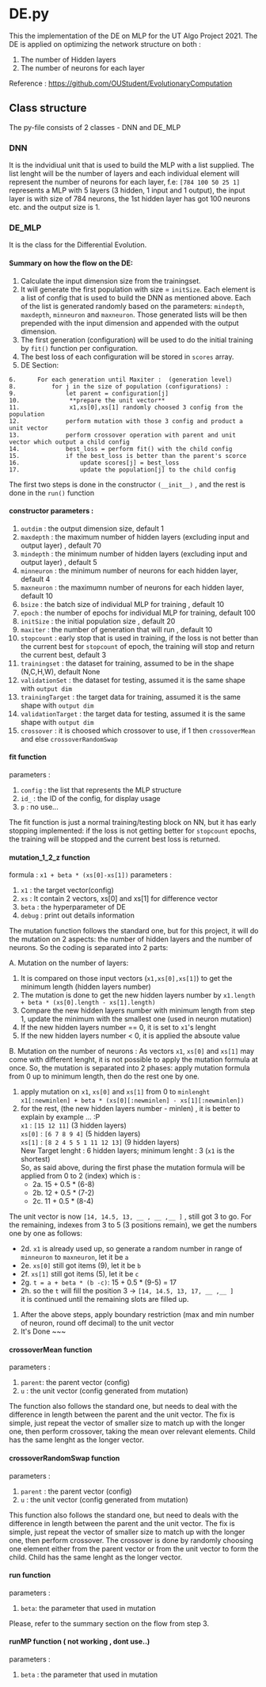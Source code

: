 # DE.py
This the implementation of the DE on MLP for the UT Algo Project 2021. The DE is applied on optimizing the network structure on both : 

1. The number of Hidden layers
2. The number of neurons for each layer

Reference : https://github.com/OUStudent/EvolutionaryComputation

## Class structure
The py-file consists of 2 classes - DNN and DE_MLP

### DNN 
It is the indvidiual unit that is used to build the MLP with a list supplied. The list lenght will be the number of layers and each individual element will represent the number of neurons for each layer, f.e:
`[784 100 50 25 1]` represents a MLP with 5 layers (3 hidden, 1 input and 1 output), the input layer is with size of 784 neurons, the 1st hidden layer has got 100 neurons etc. and the output size is 1.

### DE_MLP
It is the class for the Differential Evolution.
#### Summary on how the flow on the DE: 
1. Calculate the input dimension size from the trainingset.
2. It will generate the first population with size = `initSize`. Each element is a list of config that is used to build the DNN as mentioned above. Each of the list is generated randomly based on the parameters:  `mindepth`, `maxdepth`, `minneuron` and `maxneuron`. Those generated lists will be then prepended with the input dimension and appended with the output dimension.
3. The first generation (configuration) will be used to do the initial training by `fit()` function per configuration.
4. The best loss of each configuration will be stored in `scores` array.
5. DE Section: 
```
6.      For each generation until Maxiter :  (generation level)
8.          for j in the size of population (configurations) :
9.              let parent = configuration[j]
10.              **prepare the unit vector**
11.              x1,xs[0],xs[1] randomly choosed 3 config from the population
12.             perform mutation with those 3 config and product a unit vector
13.             perform crossover operation with parent and unit vector which output a child config
14.             best_loss = perform fit() with the child config
15.             if the best_loss is better than the parent's scorce
16.                 update scores[j] = best_loss
17.                 update the population[j] to the child config
```

The first two steps is done in the constructor `(__init__)` , and the rest is done in the `run()` function

#### constructor parameters : 
1. `outdim` : the output dimension size, default 1
2. `maxdepth` : the maximum number of hidden layers (excluding input and output layer) , default 70
3. `mindepth` : the minimum number of hidden layers (excluding input and output layer) , default 5
4. `minneuron` : the minimum number of neurons for each hidden layer, default 4
5. `maxneuron` : the maximumn number of neurons for each hidden layer, default 10
6. `bsize`     : the batch size of individual MLP for training , default 10
7. `epoch`     : the number of epochs for individual MLP for training, default 100
8. `initSize`  : the initial population size , default 20
9. `maxiter`   : the number of generation that will run , default 10
10. `stopcount` : early stop that is used in training, if the loss is not better than the current best for `stopcount` of epoch, the training will stop and return the current best, default 3
11. `trainingset` : the dataset for training, assumed to be in the shape (N,C,H,W), default None
12. `validationSet` : the dataset for testing, assumed it is the same shape with `output dim`
13. `trainingTarget` : the target data for training, assumed it is the same shape with `output dim`
14. `validationTarget` : the target data for testing, assumed it is the same shape with `output dim`
15. `crossover`        : it is choosed which crossover to use, if 1 then `crossoverMean` and else `crossoverRandomSwap`

#### fit function 
parameters : 
1. `config` : the list that represents the MLP structure
2. `id_`    : the ID of the config, for display usage
3. `p`      : no use...

The fit function is just a normal training/testing block on NN, but it has early stopping implemented: if the loss is not getting better for `stopcount` epochs, the training will be stopped and the current best loss is returned.

#### mutation_1_2_z function 

formula : `x1 + beta * (xs[0]-xs[1])`
parameters :
1. `x1` : the target vector(config)  
2. `xs` : It contain 2 vectors, xs[0] and xs[1] for difference vector
3. `beta` : the hyperparameter of DE 
4. `debug` : print out details information 

The mutation function follows the standard one, but for this project, it will do the mutation on 2 aspects: the number of hidden layers and the number of neurons. So the coding is separated into 2 parts:

A. Mutation on the number of layers:
1. It is compared on those input vectors (`x1,xs[0],xs[1]`) to get the minimum length (hidden layers number)
2. The mutation is done to get the new hidden layers number by `x1.length + beta * (xs[0].length - xs[1].length)`
3. Compare the new hidden layers number with minimum length from step 1, update the minimum with the smallest one (used in neuron mutation)
4. If the new hidden layers number == 0, it is set to `x1`'s lenght 
5. If the new hidden layers number < 0, it is applied the absoute value

B. Mutation on the number of neurons : 
As vectors `x1`, `xs[0]` and `xs[1]` may come with different lenght, it is not possible to apply the mutation formula at once. So, the mutation is separated into 2 phases: apply mutation formula from 0 up to minimum length, then do the rest one by one.
1. apply mutation on `x1`, `xs[0]` and `xs[1]` from 0 to `minlenght`
    `x1[:newminlen] + beta * (xs[0][:newminlen] - xs[1][:newminlen])`
2. for the rest, (the new hidden layers number - minlen) , it is better to explain by example ... :P  
                                      `x1`    : `[15 12 11]` (3 hidden layers) </br>
   `xs[0]` : `[6 7 8 9 4]` (5 hidden layers)</br>
   `xs[1]` : `[8 2 4 5 5 1 11 12 13]` (9 hidden layers)</br>
   New Target lenght :  6 hidden layers; minimum lenght : 3 (`x1` is the shortest) </br>
   So, as said above, during the first phase the mutation formula will be applied from 0 to 2 (index) which is :</br>
   - 2a. 15 + 0.5 * (6-8)</br>
   - 2b. 12 + 0.5 * (7-2)</br>
   - 2c. 11 + 0.5 * (8-4)</br>
  
The unit vector is now `[14, 14.5, 13, __ , __ ,__ ]` , still got 3 to go. For the remaining, indexes from 3 to 5 (3 positions remain), we get the numbers one by one as follows: </br>

   - 2d. `x1` is already used up, so generate a random number in range of `minneuron` to `maxneuron`, let it be `a` </br>
   - 2e. `xs[0]` still got items (9), let it be `b` </br>
   - 2f. `xs[1]` still got items (5), let it be `c` </br>
   - 2g. `t = a + beta * (b -c)`: 15 + 0.5 * (9-5) = 17</br>
   - 2h. so the `t` will fill the position 3 -> `[14, 14.5, 13, 17, __ ,__ ]`</br>
    it is continued until the remaining slots are filled up.</br>
1. After the above steps, apply boundary restriction (max and min number of neuron, round off decimal) to the unit vector
2. It's Done ~~~ 

####  crossoverMean function
parameters :
1. `parent`: the parent vector (config)
2. `u`      : the unit vector (config generated from mutation)

The function also follows the standard one, but needs to deal with the difference in length between the parent and the unit vector. The fix is simple, just repeat the vector of smaller size to match up with the longer one, then perform crossover, taking the mean over relevant elements. Child has the same lenght as the longer vector.

####  crossoverRandomSwap function
parameters :
1. `parent` : the parent vector (config)
2. `u`      : the unit vector (config generated from mutation)

This function also follows the standard one, but need to deals with the difference in length between the parent and the unit vector. The fix is simple, just repeat the vector of smaller size to match up with the longer one, then perform crossover.
The crossover is done by randomly choosing one element either from the parent vector or from the unit vector to form the child. Child has the same lenght as the longer vector.

####  run function
parameters :
1. `beta`: the parameter that used in mutation 

Please, refer to the summary section on the flow from step 3. 

####  runMP function ( not working , dont use..)
parameters :
1. `beta` : the parameter that used in mutation 
